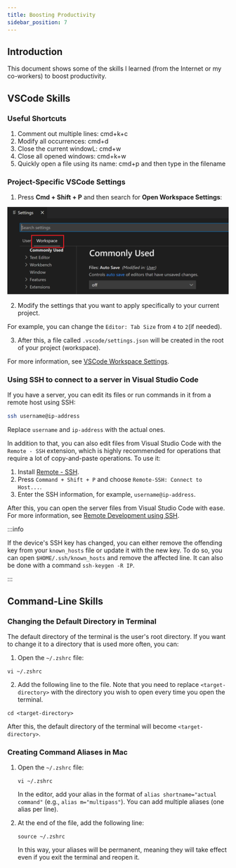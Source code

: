 ```yaml
---
title: Boosting Productivity
sidebar_position: 7
---
```


## Introduction

This document shows some of the skills I learned (from the Internet or my co-workers) to boost productivity.

## VSCode Skills

### Useful Shortcuts

1. Comment out multiple lines: cmd+k+c
1. Modify all occurrences: cmd+d
1. Close the current windowL: cmd+w
1. Close all opened windows: cmd+k+w
1. Quickly open a file using its name: cmd+p and then type in the filename

### Project-Specific VSCode Settings

1. Press **Cmd + Shift + P** and then search for **Open Workspace Settings**:

  ![settings-editor-workspace-tab](/img/development/settings-editor-workspace-tab.png)

2. Modify the settings that you want to apply specifically to your current project.

  For example, you can change the `Editor: Tab Size` from `4` to `2`(if needed).

3. After this, a file called `.vscode/settings.json` will be created in the root of your project (workspace).

  For more information, see [VSCode Workspace Settings](https://code.visualstudio.com/docs/getstarted/settings#_workspace-settings).

### Using SSH to connect to a server in Visual Studio Code

If you have a server, you can edit its files or run commands in it from a remote host using SSH:

  ```bash
  ssh username@ip-address
  ```

  Replace `username` and `ip-address` with the actual ones.

In addition to that, you can also edit files from Visual Studio Code with the `Remote - SSH` extension, which is highly recommended for operations that require a lot of copy-and-paste operations. To use it:

  1. Install [Remote - SSH](https://marketplace.visualstudio.com/items?itemName=ms-vscode-remote.remote-ssh).
  1. Press `Command + Shift + P` and choose `Remote-SSH: Connect to Host...`.
  1. Enter the SSH information, for example, `username@ip-address`.

After this, you can open the server files from Visual Studio Code with ease. For more information, see [Remote Development using SSH](https://code.visualstudio.com/docs/remote/ssh).

:::info

If the device's SSH key has changed, you can either remove the offending key from your `known_hosts` file or update it with the new key. To do so, you can open `$HOME/.ssh/known_hosts` and remove the affected line. It can also be done with a command `ssh-keygen -R IP`.

:::

## Command-Line Skills
### Changing the Default Directory in Terminal

The default directory of the terminal is the user's root directory. If you want to change it to a directory that is used more often, you can:

1. Open the `~/.zshrc` file:

  ```
  vi ~/.zshrc
  ```

2. Add the following line to the file. Note that you need to replace `<target-directory>` with the directory you wish to open every time you open the terminal.

  ```
  cd <target-directory>
  ```
After this, the default directory of the terminal will become `<target-directory>`.

### Creating Command Aliases in Mac

1. Open the `~/.zshrc` file:

    ```
    vi ~/.zshrc
    ```

    In the editor, add your alias in the format of `alias shortname="actual command"` (e.g., `alias m="multipass"`). You can add multiple aliases (one alias per line).
2. At the end of the file, add the following line:

    ```
    source ~/.zshrc
    ```

    In this way, your aliases will be permanent, meaning they will take effect even if you exit the terminal and reopen it.